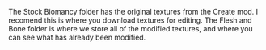 The Stock Biomancy folder has the original textures from the Create mod. I recomend this is where you
download textures for editing.
The Flesh and Bone folder is where we store all of the modified textures, and where you can see what
has already been modified.
